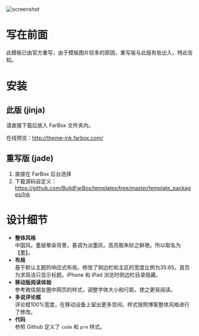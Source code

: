 ![screenshot](https://raw.githubusercontent.com/shuibaco/farbox-theme-ink/master/screenshot.jpg)

# 写在前面

此模板已由官方重写，由于模板图片较多的原因，重写版与此版有些出入，特此告知。

# 安装

## 此版 (jinja)

请直接下载后放入 FarBox 文件夹内。

在线预览：http://theme-ink.farbox.com/

## 重写版 (jade)

1. 直接在 FarBox 后台选择
2. 下载源码自定义：https://github.com/BuildFarBox/templates/tree/master/template_packages/Ink

# 设计细节

- **整体风格**  
中国风。墨层晕染背景，基调为淡墨灰。高亮取朱砂之鲜艳。所以取名为【墨】。
- **布局**  
基于默认主题的响应式布局。修改了侧边栏和主区的宽度比例为35:65。首页为求简洁只显示标题。iPhone 和 iPad 浏览时侧边栏目录隐藏。
- **移动版阅读体验**  
参考微信朋友圈中网页的样式，调整字体大小和行距，使之更易阅读。
- **多说评论框**  
评论框100%宽度，在移动设备上留出更多空间。样式按照博客整体风格进行了修改。
- **代码**  
参照 Github 定义了 `code` 和 `pre` 样式。
